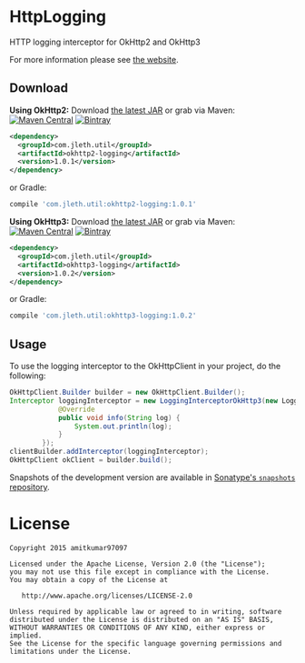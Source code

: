 HttpLogging
========
HTTP logging interceptor for OkHttp2 and OkHttp3

For more information please see [the website][1].


Download
--------
__Using OkHttp2:__
Download [the latest JAR][2] or grab via Maven:
[![Maven Central](https://maven-badges.herokuapp.com/maven-central/com.jleth.util/okhttp2-logging/badge.svg)](https://maven-badges.herokuapp.com/maven-central/com.jleth.util/okhttp2-logging)
[ ![Bintray](https://api.bintray.com/packages/jeppeleth/maven/okhttp2-logging/images/download.svg) ](https://bintray.com/jeppeleth/maven/okhttp2-logging/_latestVersion)
```xml
<dependency>
  <groupId>com.jleth.util</groupId>
  <artifactId>okhttp2-logging</artifactId>
  <version>1.0.1</version>
</dependency>
```
or Gradle:
```groovy
compile 'com.jleth.util:okhttp2-logging:1.0.1'
```

__Using OkHttp3:__
Download [the latest JAR][3] or grab via Maven:
[![Maven Central](https://maven-badges.herokuapp.com/maven-central/com.jleth.util/okhttp2-logging/badge.svg)](https://maven-badges.herokuapp.com/maven-central/com.jleth.util/okhttp2-logging)
[ ![Bintray](https://api.bintray.com/packages/jeppeleth/maven/okhttp3-logging/images/download.svg) ](https://bintray.com/jeppeleth/maven/okhttp3-logging/_latestVersion)
```xml
<dependency>
  <groupId>com.jleth.util</groupId>
  <artifactId>okhttp3-logging</artifactId>
  <version>1.0.2</version>
</dependency>
```
or Gradle:
```groovy
compile 'com.jleth.util:okhttp3-logging:1.0.2'
```

## Usage

To use the logging interceptor to the OkHttpClient in your project, do the following:
```java
OkHttpClient.Builder builder = new OkHttpClient.Builder();
Interceptor loggingInterceptor = new LoggingInterceptorOkHttp3(new LoggingInterceptorOkHttp3.Logger() {
            @Override
            public void info(String log) {
                System.out.println(log);
            }
        });
clientBuilder.addInterceptor(loggingInterceptor);
OkHttpClient okClient = builder.build();
```

Snapshots of the development version are available in [Sonatype's `snapshots` repository][snap].



License
=======

    Copyright 2015 amitkumar97097

    Licensed under the Apache License, Version 2.0 (the "License");
    you may not use this file except in compliance with the License.
    You may obtain a copy of the License at

       http://www.apache.org/licenses/LICENSE-2.0

    Unless required by applicable law or agreed to in writing, software
    distributed under the License is distributed on an "AS IS" BASIS,
    WITHOUT WARRANTIES OR CONDITIONS OF ANY KIND, either express or implied.
    See the License for the specific language governing permissions and
    limitations under the License.


 [1]: https://github.com/amitkumar97097/HttpLogging
 [2]: https://search.maven.org/remote_content?g=com.jleth.util&a=okhttp2-logging&v=LATEST
 [3]: https://search.maven.org/remote_content?g=com.jleth.util&a=okhttp3-logging&v=LATEST
 [snap]: https://oss.sonatype.org/content/repositories/snapshots/
